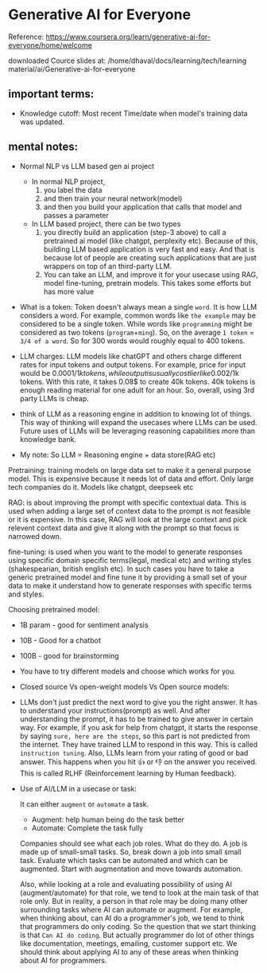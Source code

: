# Generative AI for Everyone

Reference: https://www.coursera.org/learn/generative-ai-for-everyone/home/welcome

downloaded Cource slides at: /home/dhaval/docs/learning/tech/learning material/ai/Generative-ai-for-everyone


## important terms:

- Knowledge cutoff: Most recent Time/date when model's training data was updated.

## mental notes:

- Normal NLP vs LLM based gen ai project
  - In normal NLP project,
    1. you label the data
    2. and then train your neural network(model)
    3. and then you build your application that calls that model and passes a parameter
  - In LLM based project, there can be two types
    1. you directly build an application (step-3 above) to call a pretrained ai model (like chatgpt, perplexity etc). Because of this, building LLM based application is very fast and easy. And that is because lot of people are creating such applications that are just wrappers on top of an third-party LLM.
    2. You can take an LLM, and improve it for your usecase using RAG, model fine-tuning, pretrain models. This takes some efforts but has more value

- What is a token:
  Token doesn't always mean a single `word`. It is how LLM considers a word. For example, common words like `the example` may be considered to be a single token. While words like `programming` might be considered as two tokens (`program`+`ming`). So, on the average `1 token` = `3/4 of a word`. So for 300 words would roughly equal to 400 tokens.
- LLM charges: LLM models like chatGPT and others charge different rates for input tokens and output tokens. For example, price for input would be 0.0001$/1k tokens, while output is usually costlier like 0.002$/1k tokens. With this rate, it takes 0.08$ to create 40k tokens. 40k tokens is enough reading material for one adult for an hour. So, overall, using 3rd party LLMs is cheap.

- think of LLM as a reasoning engine in addition to knowing lot of things. This way of thinking will expand the usecases where LLMs can be used. Future uses of LLMs will be leveraging reasoning capabilities more than knowledge bank.
- My note: So LLM = Reasoning engine + data store(RAG etc)

Pretraining: training models on large data set to make it a general purpose model. This is expensive because it needs lot of data and effort. Only large tech companies do it. Models like chatgpt, deepseek etc

RAG: is about improving the prompt with specific contextual data. This is used when adding a large set of context data to the prompt is not feasible or it is expensive. In this case, RAG will look at the large context and pick relevent context data and give it along with the prompt so that focus is narrowed down.

fine-tuning: is used when you want to the model to generate responses using specific domain specific terms(legal, medical etc) and writing styles (shakespearian, british english etc). In such cases you have to take a generic pretrained model and fine tune it by providing a small set of your data to make it understand how to generate responses with specific terms and styles.

Choosing pretrained model:
-  1B param - good for sentiment analysis
-  10B - Good for a chatbot
-  100B - good for brainstorming
-  You have to try different models and choose which works for you.

- Closed source Vs open-weight models Vs Open source models:

- LLMs don't just predict the next word to give you the right answer. It has to understand your instructions(prompt) as well. And after understanding the prompt, it has to be trained to give answer in certain way. For example, if you ask for help from chatgpt, it starts the response by saying `sure, here are the steps`, so this part is not predicted from the internet. They have trained LLM to respond in this way. This is called `instruction tuning`. Also, LLMs learn from your rating of good or bad answer. This happens when you hit 👍 or 👎 on the answer you received. This is called RLHF (Reinforcement learning by Human feedback).

- Use of AI/LLM in a usecase or task:

  It can either `augment` or `automate` a task.

  - Augment: help human being do the task better
  - Automate: Complete the task fully

  Companies should see what each job roles. What do they do. A job is made up of small-small tasks. So, break down a job into small small task. Evaluate which tasks can be automated and which can be augmented. Start with augmentation and move towards automation.

  Also, while looking at a role and evaluating possibility of using AI (augment/automate) for that role, we tend to look at the main task of that role only. But in reality, a person in that role may be doing many other surrounding tasks where AI can automate or augment. For example, when thinking about, can AI do a programmer's job, we tend to think that programmers do only coding. So the question that we start thinking is that `Can AI do coding`. But actually programmer do lot of other things like documentation, meetings, emailing, customer support etc. We should think about applying AI to any of these areas when thinking about AI for programmers.
